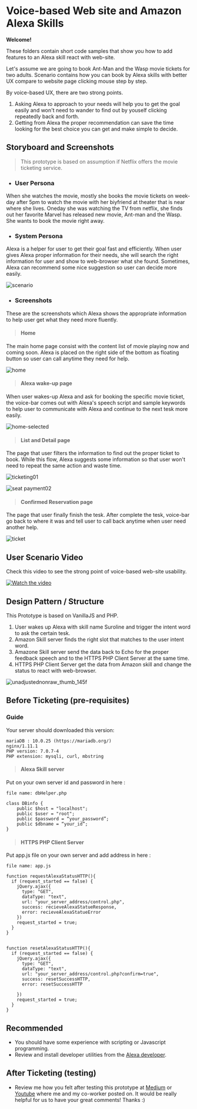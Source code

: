 # Voice-based Web site and Amazon Alexa Skills

**Welcome!**

These folders contain short code samples that show you how to add features to an Alexa skill react with web-site. 

Let's assume we are going to book Ant-Man and the Wasp movie tickets for two adults. 
Scenario contains how you can book by Alexa skills with better UX compare to website page clicking mouse step by step.  

By voice-based UX, there are two strong points.

1. Asking Alexa to approach to your needs will help you to get the goal easily and won't need to wander to find out by youself clicking repeatedly back and forth.
2. Getting from Alexa the proper recommendation can save the time looking for the best choice you can get and make simple to decide.


## Storyboard and Screenshots

>This prototype is based on assumption if Netflix offers the movie ticketing service.

* <h3>User Persona</h3>

When she watches the movie, mostly she books the movie tickets on week-day after 5pm to watch the movie with her biyfriend at theater that is near where she lives. Oneday she was watching the TV from netflix, she finds out her favorite Marvel has released new movie, Ant-man and the Wasp. She wants to book the movie right away.

* <h3>System Persona</h3>

Alexa is a helper for user to get their goal fast and efficiently. When user gives Alexa proper information for their needs, she will search the right information for user and show to web-browser what she found. Sometimes, Alexa can recommend some nice suggestion so user can decide more easily. 

![scenario](https://user-images.githubusercontent.com/37642778/49683833-8daf7400-fb0e-11e8-9d7b-246c3f54c1f1.jpg)

* <h3>Screenshots</h3>

These are the screenshots which Alexa shows the appropriate information to help user get what they need more fluently.

> <h4>Home</h4>

The main home page consist with the content list of movie playing now and coming soon. Alexa is placed on the right side of the bottom as floating button so user can call anytime they need for help.

![home](https://user-images.githubusercontent.com/37642778/49841954-03605c00-fdfd-11e8-8c04-393f58d62e47.png)

> <h4>Alexa wake-up page</h4>

When user wakes-up Alexa and ask for booking the specific movie ticket, the voice-bar comes out with Alexa's speech script and sample keywords to help user to communicate with Alexa and continue to the next tesk more easily. 

![home-selected](https://user-images.githubusercontent.com/37642778/49684568-cbb19580-fb18-11e8-9896-9f652da91eff.png)

> <h4>List and Detail page</h4>

The page that user filters the information to find out the proper ticket to book. While this flow, Alexa suggests some information so that user won't need to repeat the same action and waste time.

![ticketing01](https://user-images.githubusercontent.com/37642778/49684573-d835ee00-fb18-11e8-8c1f-8c7827069711.png)

![seat payment02](https://user-images.githubusercontent.com/37642778/49684570-d0764980-fb18-11e8-90c1-b9a6eb023746.png)

> <h4>Confirmed Reservation page</h4>

The page that user finally finish the tesk. After complete the tesk, voice-bar go back to where it was and tell user to call back anytime when user need another help.

![ticket](https://user-images.githubusercontent.com/37642778/49841811-5ede1a00-fdfc-11e8-816c-69dadbb25582.png)


## User Scenario Video

Check this video to see the strong point of voice-based web-site usability. 

[![Watch the video](https://user-images.githubusercontent.com/37642778/49875062-6dabe780-fe63-11e8-9ae1-91532b27500e.png)](https://youtu.be/E3y8jG2AI04)




## Design Pattern / Structure

This Prototype is based on VanillaJS and PHP.

1. User wakes up Alexa with skill name Suroline and trigger the intent word to ask the certain tesk.
2. Amazon Skill server finds the right slot that matches to the user intent word.
3. Amazone Skill server send the data back to Echo for the proper feedback speech and to the HTTPS PHP Client Server at the same time.
4. HTTPS PHP Client Server get the data from Amazon skill and change the status to react with web-browser.

  
![unadjustednonraw_thumb_145f](https://user-images.githubusercontent.com/37642778/49697990-5f5e9100-fc01-11e8-9af9-daf78ab3de89.jpg)



## Before Ticketing (pre-requisites)

### Guide

Your server should downloaded this version: 

```
mariaDB : 10.0.25 (https://mariadb.org/)
nginx/1.11.1
PHP version: 7.0.7-4
PHP extension: mysqli, curl, mbstring
```


> <h4>Alexa Skill server</h4>

Put on your own server id and password in here :

```
file name: dbHelper.php

class DBinfo {
    public $host = "localhost";
    public $user = "root";
    public $password = “your_password”;
    public $dbname = “your_id”;
}
```


> <h4>HTTPS PHP Client Server</h4>


Put app.js file on your own server and add address in here : 

```
file name: app.js

function requestAlexaStatusHTTP(){
  if (request_started == false) {
    jQuery.ajax({
      type: "GET",
      dataType: "text",
      url: "your_server_address/control.php",
      success: recieveAlexaStatueResponse,
      error: recieveAlexaStatueError
    })
    request_started = true;
  }
}


function resetAlexaStatusHTTP(){
  if (request_started == false) {
    jQuery.ajax({
      type: "GET",
      dataType: "text",
      url: "your_server_address/control.php?confirm=true",
      success: resetSuccessHTTP,
      error: resetSuccessHTTP

    })
    request_started = true;
  }
}
```


## Recommended
* You should have some experience with scripting or Javascript programming.
* Review and install developer utilities from the [Alexa developer](https://developer.amazon.com/alexa/).


## After Ticketing (testing)
* Review me how you felt after testing this prototype at [Medium](https://medium.com/@cocosince17) or [Youtube](https://youtube.com) where me and my co-worker posted on. It would be really helpful for us to have your great comments! Thanks :)




